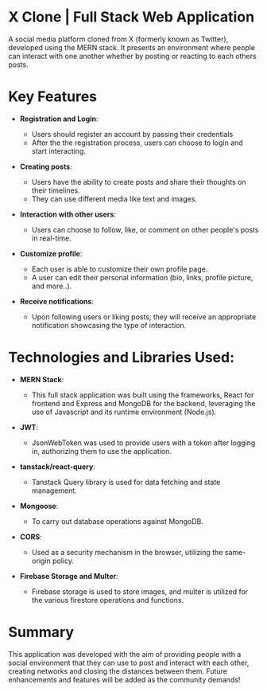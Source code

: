 # X Clone | Full Stack Web Application
  A social media platform cloned from X (formerly known as Twitter), developed using the MERN stack. It presents an environment where people can interact with one another whether by posting or reacting to each others posts.

# Key Features
- **Registration and Login**:
  - Users should register an account by passing their credentials
  - After the the registration process, users can choose to login and start interacting.
  
- **Creating posts**:
  - Users have the ability to create posts and share their thoughts on their timelines.
  - They can use different media like text and images.
  
- **Interaction with other users**:
  - Users can choose to follow, like, or comment on other people's posts in real-time.
  
- **Customize profile**:
  - Each user is able to customize their own profile page.
  - A user can edit their personal information (bio, links, profile picture, and more..).
  
- **Receive notifications**:
  - Upon following users or liking posts, they will receive an appropriate notification showcasing the type of interaction.

# Technologies and Libraries Used:
- **MERN Stack**:
  - This full stack application was built using the frameworks, React for frontend and Express and MongoDB for the backend, leveraging the use of Javascript and its runtime environment (Node.js).
  
- **JWT**:
  - JsonWebToken was used to provide users with a token after logging in, authorizing them to use the application.
  
- **tanstack/react-query**:
  - Tanstack Query library is used for data fetching and state management.
  
- **Mongoose**:
  - To carry out database operations against MongoDB.
  
- **CORS**:
  - Used as a security mechanism in the browser, utilizing the same-origin policy.
  
- **Firebase Storage and Multer**:
  - Firebase storage is used to store images, and multer is utilized for the various firestore operations and functions.
  
# Summary
  This application was developed with the aim of providing people with a social environment that they can use to post and interact with each other, creating networks and closing the distances between them. Future enhancements and features will be added as the community demands!
